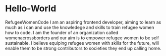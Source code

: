 # Hello-World
RefugeeWomenCode
I am an aspiring frontend developer, aiming to learn as much as i can and use the knowledege and skills to train refugee women how to code. I am the founder of an organization called womenacrossborders and our aim is to empower refugee women to be self sustainable. I believe equiping refugee women with skills for the future, will enable them to be strong contributors to societies they end up calling home.
